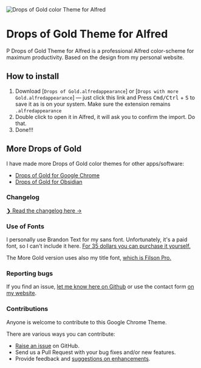 <img align="center" src="https://raw.githubusercontent.com/thijswmoens/drops-of-gold-alfred/master/.github/images/drops-of-gold-alfred.png" alt="Drops of Gold color Theme for Alfred" />


# Drops of Gold Theme for Alfred

P Drops of Gold Theme for Alfred is a professional Alfred color-scheme for maximum productivity. Based on the design from my personal website.

## How to install

1. Download [`Drops of Gold.alfredappearance`] or [`Drops with more Gold.alfredappearance`] — just click this link and Press <kbd>Cmd/Ctrl</kbd> + <kbd>S</kbd> to save it as is on your system. Make sure the extension remains `.alfredappearance`
2. Double click to open it in Alfred, it will ask you to confirm the import. Do that.
3. Done!!!

## More Drops of Gold
I have made more Drops of Gold color themes for other apps/software:
- [Drops of Gold for Google Chrome](https://github.com/thijswmoens/drops-of-gold-google-chrome)
- [Drops of Gold for Obsidian](https://github.com/thijswmoens/drops-of-gold-theme-obsidian/)

### Changelog
[❯ Read the changelog here →](changelog.md)

### Use of Fonts
I personally use Brandon Text for my sans font. Unfortunately, it's a paid font, so I can't include it here. [For 35 dollars you can purchase it yourself.](https://www.myfonts.com/collections/brandon-text-font-hvd-fonts)

The More Gold version uses also my title font, [which is Filson Pro.](https://fonts.adobe.com/fonts/filson)


### Reporting bugs

If you find an issue, [let me know here on Github](https://github.com/thijswmoens/drops-of-gold-alfred/issues/new) or use the contact form [on my website](https://thijs.webiste/bugs).

### Contributions

Anyone is welcome to contribute to this Google Chrome Theme.

There are various ways you can contribute:

- [Raise an issue](https://github.com/thijswmoens/drops-of-gold-alfred/issues) on GitHub.
- Send us a Pull Request with your bug fixes and/or new features.
- Provide feedback and [suggestions on enhancements](https://thijs.website/feedback).